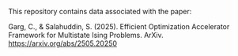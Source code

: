 This repository contains data associated with the paper:

Garg, C., & Salahuddin, S. (2025). Efficient Optimization Accelerator Framework for Multistate Ising Problems. ArXiv. https://arxiv.org/abs/2505.20250

